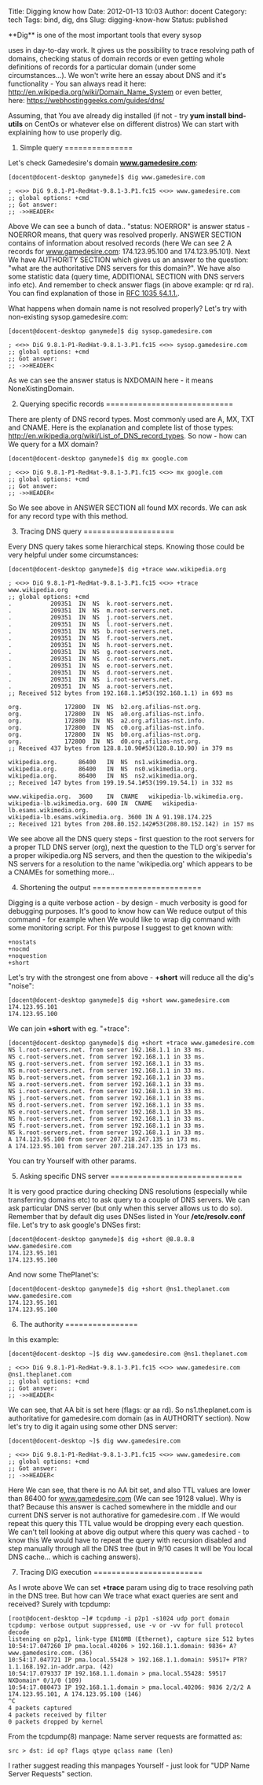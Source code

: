 Title: Digging know how
Date: 2012-01-13 10:03
Author: docent
Category: tech
Tags: bind, dig, dns
Slug: digging-know-how
Status: published

<!--:en-->**Dig** is one of the most important tools that every sysop
uses in day-to-day work. It gives us the possibility to trace resolving
path of domains, checking status of domain records or even getting whole
definitions of records for a particular domain (under some
circumstances...). We won't write here an essay about DNS and it's
functionality - You san always read it here:
<http://en.wikipedia.org/wiki/Domain_Name_System> or even better,
here: <https://webhostinggeeks.com/guides/dns/>

Assuming, that You ave already dig installed (if not - try **yum install
bind-utils** on CentOs or whatever else on different distros) We can
start with explaining how to use properly dig.

1. Simple query
===============

Let's check Gamedesire's domain **www.gamedesire.com**:

    [docent@docent-desktop ganymede]$ dig www.gamedesire.com

    ; <<>> DiG 9.8.1-P1-RedHat-9.8.1-3.P1.fc15 <<>> www.gamedesire.com
    ;; global options: +cmd
    ;; Got answer:
    ;; ->>HEADER<

Above We can see a bunch of data.. "status: NOERROR" is answer status -
NOERROR means, that query was resolved properly. ANSWER SECTION contains
of information about resolved records (here We can see 2 A records for
www.gamedesire.com: 174.123.95.100 and 174.123.95.101). Next We have
AUTHORITY SECTION which gives us an answer to the question: "what are
the authoritative DNS servers for this domain?". We have also some
statistic data (query time, ADDITIONAL SECTION with DNS servers info
etc). And remember to check answer flags (in above example: qr rd ra).
You can find explanation of those in [RFC 1035
§4.1.1.](http://www.freesoft.org/CIE/RFC/1035/40.htm).

What happens when domain name is not resolved properly? Let's try with
non-existing sysop.gamedesire.com:

    [docent@docent-desktop ganymede]$ dig sysop.gamedesire.com

    ; <<>> DiG 9.8.1-P1-RedHat-9.8.1-3.P1.fc15 <<>> sysop.gamedesire.com
    ;; global options: +cmd
    ;; Got answer:
    ;; ->>HEADER<

As we can see the answer status is NXDOMAIN here - it means
NoneXistingDomain.

2. Querying specific records
============================

There are plenty of DNS record types. Most commonly used are A, MX, TXT
and CNAME. Here is the explanation and complete list of those types:
<http://en.wikipedia.org/wiki/List_of_DNS_record_types>. So now - how
can We query for a MX domain?

    [docent@docent-desktop ganymede]$ dig mx google.com

    ; <<>> DiG 9.8.1-P1-RedHat-9.8.1-3.P1.fc15 <<>> mx google.com
    ;; global options: +cmd
    ;; Got answer:
    ;; ->>HEADER<

So We see above in ANSWER SECTION all found MX records. We can ask for
any record type with this method.

3. Tracing DNS query
====================

Every DNS query takes some hierarchical steps. Knowing those could be
very helpful under some circumstances:

    [docent@docent-desktop ganymede]$ dig +trace www.wikipedia.org

    ; <<>> DiG 9.8.1-P1-RedHat-9.8.1-3.P1.fc15 <<>> +trace www.wikipedia.org
    ;; global options: +cmd
    .           209351  IN  NS  k.root-servers.net.
    .           209351  IN  NS  m.root-servers.net.
    .           209351  IN  NS  j.root-servers.net.
    .           209351  IN  NS  l.root-servers.net.
    .           209351  IN  NS  b.root-servers.net.
    .           209351  IN  NS  f.root-servers.net.
    .           209351  IN  NS  h.root-servers.net.
    .           209351  IN  NS  g.root-servers.net.
    .           209351  IN  NS  c.root-servers.net.
    .           209351  IN  NS  e.root-servers.net.
    .           209351  IN  NS  d.root-servers.net.
    .           209351  IN  NS  i.root-servers.net.
    .           209351  IN  NS  a.root-servers.net.
    ;; Received 512 bytes from 192.168.1.1#53(192.168.1.1) in 693 ms

    org.            172800  IN  NS  b2.org.afilias-nst.org.
    org.            172800  IN  NS  a0.org.afilias-nst.info.
    org.            172800  IN  NS  a2.org.afilias-nst.info.
    org.            172800  IN  NS  c0.org.afilias-nst.info.
    org.            172800  IN  NS  b0.org.afilias-nst.org.
    org.            172800  IN  NS  d0.org.afilias-nst.org.
    ;; Received 437 bytes from 128.8.10.90#53(128.8.10.90) in 379 ms

    wikipedia.org.      86400   IN  NS  ns1.wikimedia.org.
    wikipedia.org.      86400   IN  NS  ns0.wikimedia.org.
    wikipedia.org.      86400   IN  NS  ns2.wikimedia.org.
    ;; Received 147 bytes from 199.19.54.1#53(199.19.54.1) in 332 ms

    www.wikipedia.org.  3600    IN  CNAME   wikipedia-lb.wikimedia.org.
    wikipedia-lb.wikimedia.org. 600 IN  CNAME   wikipedia-lb.esams.wikimedia.org.
    wikipedia-lb.esams.wikimedia.org. 3600 IN A 91.198.174.225
    ;; Received 121 bytes from 208.80.152.142#53(208.80.152.142) in 157 ms

We see above all the DNS query steps - first question to the root
servers for a proper TLD DNS server (org), next the question to the TLD
org's server for a proper wikipedia.org NS servers, and then the
question to the wikipedia's NS servers for a resolution to the name
'wikipedia.org' which appears to be a CNAMEs for something more...

4. Shortening the output
========================

Digging is a quite verbose action - by design - much verbosity is good
for debugging purposes. It's good to know how can We reduce output of
this command - for example when We would like to wrap dig command with
some monitoring script. For this purpose I suggest to get known with:

    +nostats
    +nocmd
    +noquestion
    +short

Let's try with the strongest one from above - **+short** will reduce all
the dig's "noise":

    [docent@docent-desktop ganymede]$ dig +short www.gamedesire.com
    174.123.95.101
    174.123.95.100

We can join **+short** with eg. "+trace":

    [docent@docent-desktop ganymede]$ dig +short +trace www.gamedesire.com
    NS l.root-servers.net. from server 192.168.1.1 in 33 ms.
    NS c.root-servers.net. from server 192.168.1.1 in 33 ms.
    NS g.root-servers.net. from server 192.168.1.1 in 33 ms.
    NS m.root-servers.net. from server 192.168.1.1 in 33 ms.
    NS b.root-servers.net. from server 192.168.1.1 in 33 ms.
    NS a.root-servers.net. from server 192.168.1.1 in 33 ms.
    NS i.root-servers.net. from server 192.168.1.1 in 33 ms.
    NS j.root-servers.net. from server 192.168.1.1 in 33 ms.
    NS d.root-servers.net. from server 192.168.1.1 in 33 ms.
    NS e.root-servers.net. from server 192.168.1.1 in 33 ms.
    NS h.root-servers.net. from server 192.168.1.1 in 33 ms.
    NS f.root-servers.net. from server 192.168.1.1 in 33 ms.
    NS k.root-servers.net. from server 192.168.1.1 in 33 ms.
    A 174.123.95.100 from server 207.218.247.135 in 173 ms.
    A 174.123.95.101 from server 207.218.247.135 in 173 ms.

You can try Yourself with other params.

5. Asking specific DNS server
=============================

It is very good practice during checking DNS resolutions (especially
while transferring domains etc) to ask query to a couple of DNS servers.
We can ask particular DNS server (but only when this server allows us to
do so). Remember that by default dig uses DNSes listed in Your
**/etc/resolv.conf** file. Let's try to ask google's DNSes first:

    [docent@docent-desktop ganymede]$ dig +short @8.8.8.8 www.gamedesire.com
    174.123.95.101
    174.123.95.100

And now some ThePlanet's:

    [docent@docent-desktop ganymede]$ dig +short @ns1.theplanet.com www.gamedesire.com
    174.123.95.101
    174.123.95.100

6. The authority
================

In this example:

    [docent@docent-desktop ~]$ dig www.gamedesire.com @ns1.theplanet.com

    ; <<>> DiG 9.8.1-P1-RedHat-9.8.1-3.P1.fc15 <<>> www.gamedesire.com @ns1.theplanet.com
    ;; global options: +cmd
    ;; Got answer:
    ;; ->>HEADER<

We can see, that AA bit is set here (flags: qr aa rd). So
ns1.theplanet.com is authoritative for gamedesire.com domain (as in
AUTHORITY section). Now let's try to dig it again using some other DNS
server:

    [docent@docent-desktop ~]$ dig www.gamedesire.com

    ; <<>> DiG 9.8.1-P1-RedHat-9.8.1-3.P1.fc15 <<>> www.gamedesire.com
    ;; global options: +cmd
    ;; Got answer:
    ;; ->>HEADER<

Here We can see, that there is no AA bit set, and also TTL values are
lower than 86400 for www.gamedesire.com (We can see 19128 value). Why is
that? Because this answer is cached somewhere in the middle and our
current DNS server is not authorative for gamedesire.com . If We would
repeat this query this TTL value would be dropping every each question.
We can't tell looking at above dig output where this query was cached -
to know this We would have to repeat the query with recursion disabled
and step manually through all the DNS tree (but in 9/10 cases It will be
You local DNS cache... which is caching answers).

7. Tracing DIG execution
========================

As I wrote above We can set **+trace** param using dig to trace
resolving path in the DNS tree. But how can We trace what exact queries
are sent and received? Surely with tcpdump:

    [root@docent-desktop ~]# tcpdump -i p2p1 -s1024 udp port domain
    tcpdump: verbose output suppressed, use -v or -vv for full protocol decode
    listening on p2p1, link-type EN10MB (Ethernet), capture size 512 bytes
    10:54:17.047260 IP pma.local.40206 > 192.168.1.1.domain: 9836+ A? www.gamedesire.com. (36)
    10:54:17.047721 IP pma.local.55428 > 192.168.1.1.domain: 59517+ PTR? 1.1.168.192.in-addr.arpa. (42)
    10:54:17.079337 IP 192.168.1.1.domain > pma.local.55428: 59517 NXDomain* 0/1/0 (109)
    10:54:17.080473 IP 192.168.1.1.domain > pma.local.40206: 9836 2/2/2 A 174.123.95.101, A 174.123.95.100 (146)
    ^C
    4 packets captured
    4 packets received by filter
    0 packets dropped by kernel

From the tcpdump(8) manpage: Name server requests are formatted as:

    src > dst: id op? flags qtype qclass name (len)

I rather suggest reading this manpages Yourself - just look for "UDP
Name Server Requests" section.<!--:-->
